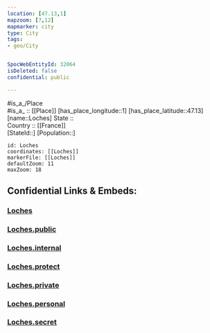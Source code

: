 ```yaml
---
location: [47.13,1] 
mapzoom: [7,12] 
mapmarker: city 
type: City
tags:
- geo/City


SpocWebEntityId: 32064
isDeleted: false
confidential: public

---
```

#is_a_/Place  
#is_a_ :: [[Place]] 
[has_place_longitude::1] 
[has_place_latitude::47.13] 
[name::Loches] 
State ::  
Country :: [[France]]  
[StateId::] 
[Population::] 



```leaflet
id: Loches
coordinates: [[Loches]] 
markerFile: [[Loches]] 
defaultZoom: 11 
maxZoom: 18
```


## Confidential Links & Embeds: 

### [Loches](/_Standards/Earth/Continent/Europe/Europe~West/France/regions~France/Val_de_Loire/departments~Val_de_Loire/Indre-et-Loire/communes~Indre-et-Loire/Loches/cities~Loches/Loches.md) 

### [Loches.public](/_public/Earth/Continent/Europe/Europe~West/France/regions~France/Val_de_Loire/departments~Val_de_Loire/Indre-et-Loire/communes~Indre-et-Loire/Loches/cities~Loches/Loches.public.md) 

### [Loches.internal](/_internal/Earth/Continent/Europe/Europe~West/France/regions~France/Val_de_Loire/departments~Val_de_Loire/Indre-et-Loire/communes~Indre-et-Loire/Loches/cities~Loches/Loches.internal.md) 

### [Loches.protect](/_protect/Earth/Continent/Europe/Europe~West/France/regions~France/Val_de_Loire/departments~Val_de_Loire/Indre-et-Loire/communes~Indre-et-Loire/Loches/cities~Loches/Loches.protect.md) 

### [Loches.private](/_private/Earth/Continent/Europe/Europe~West/France/regions~France/Val_de_Loire/departments~Val_de_Loire/Indre-et-Loire/communes~Indre-et-Loire/Loches/cities~Loches/Loches.private.md) 

### [Loches.personal](/_personal/Earth/Continent/Europe/Europe~West/France/regions~France/Val_de_Loire/departments~Val_de_Loire/Indre-et-Loire/communes~Indre-et-Loire/Loches/cities~Loches/Loches.personal.md) 

### [Loches.secret](/_secret/Earth/Continent/Europe/Europe~West/France/regions~France/Val_de_Loire/departments~Val_de_Loire/Indre-et-Loire/communes~Indre-et-Loire/Loches/cities~Loches/Loches.secret.md)

